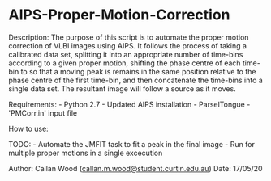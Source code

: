 # AIPS-Proper-Motion-Correction
Description:  The purpose of this script is to automate the proper motion 
              correction of VLBI images using AIPS. It follows the process of 
              taking a calibrated data set, splitting it into an appropriate 
              number of time-bins according to a given proper motion, shifting
              the phase centre of each time-bin to so that a moving peak is 
              remains in the same position relative to the phase centre of the 
              first time-bin, and then concatenate the time-bins into a single 
              data set. The resultant image will follow a source as it moves.
              
              
Requirements: - Python 2.7
              - Updated AIPS installation
              - ParselTongue 
              - 'PMCorr.in' input file
              
              
How to use:   


TODO:         - Automate the JMFIT task to fit a peak in the final image
              - Run for multiple proper motions in a single excecution
              
              
Author: Callan Wood (callan.m.wood@student.curtin.edu.au)
Date: 17/05/20
